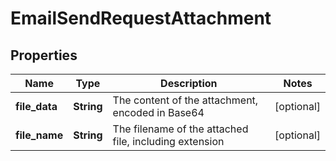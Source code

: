 
# EmailSendRequestAttachment

## Properties
Name | Type | Description | Notes
------------ | ------------- | ------------- | -------------
**file_data** | **String** | The content of the attachment, encoded in Base64 |  [optional]
**file_name** | **String** | The filename of the attached file, including extension |  [optional]



